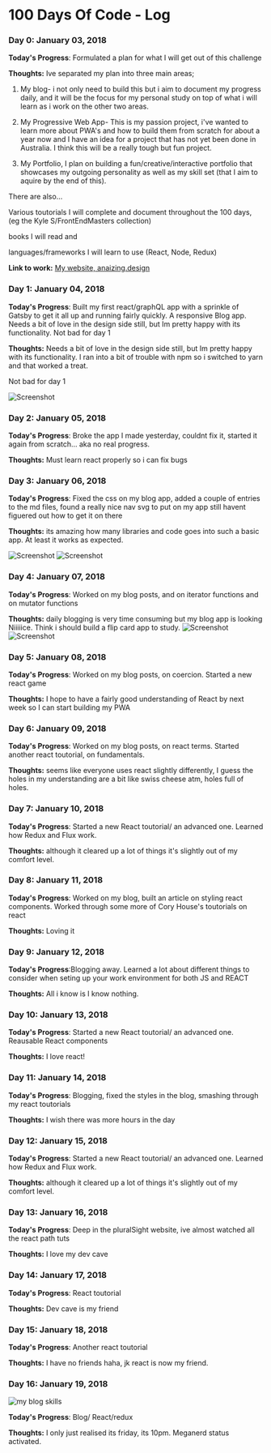 # 100 Days Of Code - Log

### Day 0: January 03, 2018 

**Today's Progress**: Formulated a plan for what I will get out of this challenge

**Thoughts:** Ive separated my plan into three main areas; 

1. My blog- i not only need to build this but i aim to document my progress daily, and it will be the focus for my personal study on top of what i will learn as i work on the other two areas. 

2. My Progressive Web App- This is my passion project, i've wanted to learn more about PWA's and how to build them from scratch for about a year now and I have an idea for a project that has not yet been done in Australia. I think this will be a really tough but fun project. 

3. My Portfolio, I plan on building a fun/creative/interactive portfolio that showcases my outgoing personality as well as my skill set (that I aim to aquire by the end of this).

There are also... 

Various toutorials I will complete and document throughout the 100 days, (eg the Kyle S/FrontEndMasters collection)

books I will read and 

languages/frameworks I will learn to use (React, Node, Redux)

**Link to work:** [My website, anaizing.design](https://anaizing.design)


### Day 1: January 04, 2018 

**Today's Progress**: Built my first react/graphQL app with a sprinkle of Gatsby to get it all up and running fairly quickly. A responsive Blog app.
Needs a bit of love in the design side still, but Im pretty happy with its functionality.
Not bad for day 1

**Thoughts:** Needs a bit of love in the design side still, but Im pretty happy with its functionality. I ran into a bit of trouble with npm so i switched to yarn and that worked a treat. 

Not bad for day 1


![Screenshot](blog-react.png)

### Day 2: January 05, 2018 

**Today's Progress**: Broke the app I made yesterday, couldnt fix it, started it again from scratch... aka no real progress.

**Thoughts:** Must learn react properly so i can fix bugs


### Day 3: January 06, 2018 

**Today's Progress**: Fixed the css on my blog app, added a couple of entries to the md files, found a really nice nav svg to put on my app still havent figuered out how to get it on there

**Thoughts:** its amazing how many libraries and code goes into such a basic app. At least it works as expected.

![Screenshot](blog1.png)
![Screenshot](blog2.png)

### Day 4: January 07, 2018 

**Today's Progress**: Worked on my blog posts, and on iterator functions and on mutator functions

**Thoughts:** daily blogging is very time consuming but my blog app is looking Niiiiice. Think i should build a flip card app to study.
![Screenshot](day1.png)
![Screenshot](day2also.png)

### Day 5: January 08, 2018 

**Today's Progress**: Worked on my blog posts, on coercion. Started a new react game

**Thoughts:** I hope to have a fairly good understanding of React by next week so I can start building my PWA

### Day 6: January 09, 2018 

**Today's Progress**: Worked on my blog posts, on react terms. Started another react toutorial, on fundamentals.

**Thoughts:** seems like everyone uses react slightly differently, I guess the holes in my understanding are a bit like swiss cheese atm, holes full of holes.

### Day 7: January 10, 2018 

**Today's Progress**: Started a new React toutorial/ an advanced one. Learned how Redux and Flux work.

**Thoughts:** although it cleared up a lot of things it's slightly out of my comfort level.

### Day 8: January 11, 2018 

**Today's Progress**: Worked on my blog, built an article on styling react components. Worked through some more of Cory House's toutorials on react

**Thoughts:** Loving it

### Day 9: January 12, 2018 

**Today's Progress**:Blogging away. Learned a lot about different things to consider when seting up your work environment for both JS and REACT

**Thoughts:** All i know is I know nothing.

### Day 10: January 13, 2018 

**Today's Progress**: Started a new React toutorial/ an advanced one. Reausable React components

**Thoughts:** I love react!

### Day 11: January 14, 2018 

**Today's Progress**: Blogging, fixed the styles in the blog, smashing through my react toutorials

**Thoughts:** I wish there was more hours in the day

### Day 12: January 15, 2018 

**Today's Progress**: Started a new React toutorial/ an advanced one. Learned how Redux and Flux work.

**Thoughts:** although it cleared up a lot of things it's slightly out of my comfort level.

### Day 13: January 16, 2018 

**Today's Progress**: Deep in the pluralSight website, ive almost watched all the react path tuts

**Thoughts:** I love my dev cave

### Day 14: January 17, 2018 

**Today's Progress**: React toutorial

**Thoughts:** Dev cave is my friend

### Day 15: January 18, 2018 

**Today's Progress**: Another react toutorial

**Thoughts:** I have no friends haha, jk react is now my friend.

### Day 16: January 19, 2018 

![my blog skills](https://pbs.twimg.com/media/DT5FxaCVAAUVGMP.jpg)

**Today's Progress**: Blog/ React/redux

**Thoughts:** I only just realised its friday, its 10pm. Meganerd status activated.
